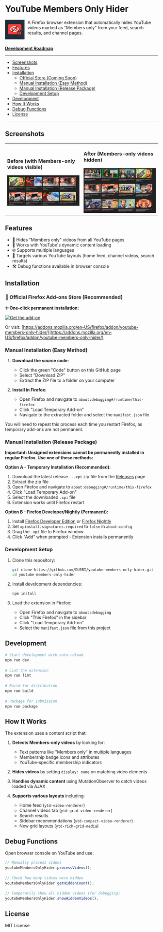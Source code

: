 # YouTube Members Only Hider

<img src="icons/android-chrome-192x192.png" alt="YouTube Members Only Hider Icon" width="64" height="64" align="left" style="margin-right: 10px;">

A Firefox browser extension that automatically hides YouTube videos marked as "Members only" from your feed, search results, and channel pages. <br><br><br> [**Development Roadmap**](https://github.com/users/DU3RI/projects/1)
<br clear="left"/>


---

- [Screenshots](#screenshots)
- [Features](#features)
- [Installation](#installation)
   - [Official Store (Coming Soon)](#official-store-coming-soon)
   - [Manual Installation (Easy Method)](#manual-installation-easy-method)
   - [Manual Installation (Release Package)](#manual-installation-release-package)
   - [Development Setup](#development-setup)
- [Development](#development)
- [How It Works](#how-it-works)
- [Debug Functions](#debug-functions)
- [License](#license)

---

## Screenshots

<table>
<tr>
<td width="50%">
<h3>Before (with Members-only videos visible)</h3>
<img src="images/before.png" alt="Before - Members-only videos visible" width="100%">
</td>
<td width="50%">
<h3>After (Members-only videos hidden)</h3>
<img src="images/after.png" alt="After - Members-only videos hidden" width="100%">
</td>
</tr>
</table>

## Features

- 🚫 Hides "Members only" videos from all YouTube pages
- 🔄 Works with YouTube's dynamic content loading
- 🌐 Supports multiple languages
- 🎯 Targets various YouTube layouts (home feed, channel videos, search results)
- 🛠️ Debug functions available in browser console


## Installation

### 🏪 Official Firefox Add-ons Store (Recommended)

**✨ One-click permanent installation:**

[![Get the add-on](https://addons.cdn.mozilla.net/static/img/addons-buttons/AMO-button_1.png)](https://addons.mozilla.org/en-US/firefox/addon/youtube-members-only-hider/)

Or visit: [https://addons.mozilla.org/en-US/firefox/addon/youtube-members-only-hider/](https://addons.mozilla.org/en-US/firefox/addon/youtube-members-only-hider/)

### Manual Installation (Easy Method)

1. **Download the source code:**
   - Click the green "Code" button on this GitHub page
   - Select "Download ZIP"
   - Extract the ZIP file to a folder on your computer

2. **Install in Firefox:**
   - Open Firefox and navigate to `about:debugging#/runtime/this-firefox`
   - Click "Load Temporary Add-on"
   - Navigate to the extracted folder and select the `manifest.json` file

You will need to repeat this process each time you restart Firefox, as temporary add-ons are not permanent.

### Manual Installation (Release Package)

**Important: Unsigned extensions cannot be permanently installed in regular Firefox. Use one of these methods:**

**Option A - Temporary Installation (Recommended):**
1. Download the latest release `...xpi` zip file from the [Releases](../../releases) page
2. Extract the zip file
3. Open Firefox and navigate to `about:debugging#/runtime/this-firefox`
4. Click "Load Temporary Add-on"
5. Select the downloaded `.xpi` file
6. Extension works until Firefox restart

**Option B - Firefox Developer/Nightly (Permanent):**
1. Install [Firefox Developer Edition](https://www.mozilla.org/firefox/developer/) or [Firefox Nightly](https://nightly.mozilla.org/)
2. Set `xpinstall.signatures.required` to `false` in `about:config`
3. Drag the `.xpi` file to Firefox window
4. Click "Add" when prompted - Extension installs permanently



### Development Setup

1. Clone this repository:
   ```bash
   git clone https://github.com/DU3RI/youtube-members-only-hider.git
   cd youtube-members-only-hider
   ```

2. Install development dependencies:
   ```bash
   npm install
   ```

3. Load the extension in Firefox:
   - Open Firefox and navigate to `about:debugging`
   - Click "This Firefox" in the sidebar  
   - Click "Load Temporary Add-on"
   - Select the `manifest.json` file from this project

## Development

```bash
# Start development with auto-reload
npm run dev

# Lint the extension
npm run lint

# Build for distribution
npm run build

# Package for submission
npm run package
```

## How It Works

The extension uses a content script that:

1. **Detects Members-only videos** by looking for:
   - Text patterns like "Members only" in multiple languages
   - Membership badge icons and attributes
   - YouTube-specific membership indicators

2. **Hides videos** by setting `display: none` on matching video elements

3. **Handles dynamic content** using MutationObserver to catch videos loaded via AJAX

4. **Supports various layouts** including:
   - Home feed (`ytd-video-renderer`)
   - Channel videos tab (`ytd-grid-video-renderer`)
   - Search results
   - Sidebar recommendations (`ytd-compact-video-renderer`)
   - New grid layouts (`ytd-rich-grid-media`)

## Debug Functions

Open browser console on YouTube and use:

```javascript
// Manually process videos
youtubeMembersOnlyHider.processVideos();

// Check how many videos were hidden
youtubeMembersOnlyHider.getHiddenCount();

// Temporarily show all hidden videos (for debugging)
youtubeMembersOnlyHider.showHiddenVideos();
```

## License

MIT License
